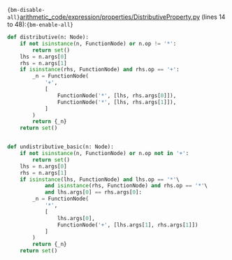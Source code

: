 `{bm-disable-all}`[arithmetic_code/expression/properties/DistributiveProperty.py](arithmetic_code/expression/properties/DistributiveProperty.py) (lines 14 to 48):`{bm-enable-all}`

```python
def distributive(n: Node):
    if not isinstance(n, FunctionNode) or n.op != '*':
        return set()
    lhs = n.args[0]
    rhs = n.args[1]
    if isinstance(rhs, FunctionNode) and rhs.op == '+':
        _n = FunctionNode(
            '+',
            [
                FunctionNode('*', [lhs, rhs.args[0]]),
                FunctionNode('*', [lhs, rhs.args[1]]),
            ]
        )
        return {_n}
    return set()


def undistributive_basic(n: Node):
    if not isinstance(n, FunctionNode) or n.op not in '+':
        return set()
    lhs = n.args[0]
    rhs = n.args[1]
    if isinstance(lhs, FunctionNode) and lhs.op == '*'\
            and isinstance(rhs, FunctionNode) and rhs.op == '*'\
            and lhs.args[0] == rhs.args[0]:
        _n = FunctionNode(
            '*',
            [
                lhs.args[0],
                FunctionNode('+', [lhs.args[1], rhs.args[1]])
            ]
        )
        return {_n}
    return set()
```